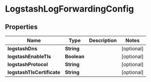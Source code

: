 

# LogstashLogForwardingConfig


## Properties

| Name | Type | Description | Notes |
|------------ | ------------- | ------------- | -------------|
|**logstashDns** | **String** |  |  [optional] |
|**logstashEnableTls** | **Boolean** |  |  [optional] |
|**logstashProtocol** | **String** |  |  [optional] |
|**logstashTlsCertificate** | **String** |  |  [optional] |



